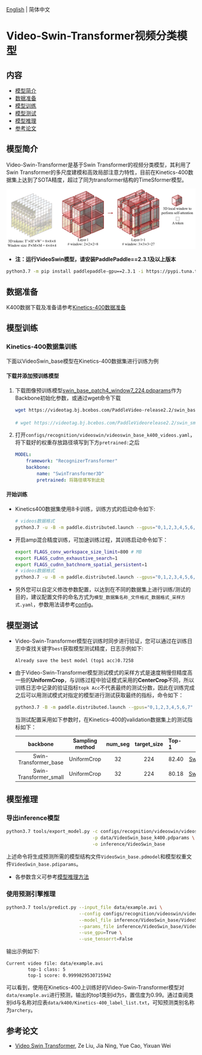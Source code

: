 [English](../../../en/model_zoo/recognition/videoswin.md) | 简体中文

# Video-Swin-Transformer视频分类模型

## 内容

- [模型简介](#模型简介)
- [数据准备](#数据准备)
- [模型训练](#模型训练)
- [模型测试](#模型测试)
- [模型推理](#模型推理)
- [参考论文](#参考论文)


## 模型简介

Video-Swin-Transformer是基于Swin Transformer的视频分类模型，其利用了Swin Transformer的多尺度建模和高效局部注意力特性，目前在Kinetics-400数据集上达到了SOTA精度，超过了同为transformer结构的TimeSformer模型。


![VideoSwin](../../../images/videoswin.jpg)

- **注：运行VideoSwin模型，请安装PaddlePaddle==2.3.1及以上版本**

```bash
python3.7 -m pip install paddlepaddle-gpu==2.3.1 -i https://pypi.tuna.tsinghua.edu.cn/simple
```

## 数据准备

K400数据下载及准备请参考[Kinetics-400数据准备](../../dataset/k400.md)


## 模型训练

### Kinetics-400数据集训练

下面以VideoSwin_base模型在Kinetics-400数据集进行训练为例

#### 下载并添加预训练模型

1. 下载图像预训练模型[swin_base_patch4_window7_224.pdparams](https://videotag.bj.bcebos.com/PaddleVideo-release2.2/swin_base_patch4_window7_224.pdparams)作为Backbone初始化参数，或通过wget命令下载

   ```bash
   wget https://videotag.bj.bcebos.com/PaddleVideo-release2.2/swin_base_patch4_window7_224.pdparams # ImageNet pretrained model for VideoSwin_base

   # wget https://videotag.bj.bcebos.com/PaddleVideorelease2.2/swin_small_patch4_window7_224.pdparams # Imagenet pretrained model for VideoSwin_small
   ```

2. 打开`configs/recognition/videoswin/videoswin_base_k400_videos.yaml`，将下载好的权重存放路径填写到下方`pretrained:`之后

    ```yaml
    MODEL:
        framework: "RecognizerTransformer"
        backbone:
            name: "SwinTransformer3D"
            pretrained: 将路径填写到此处
    ```

#### 开始训练

- Kinetics400数据集使用8卡训练，训练方式的启动命令如下:

    ```bash
    # videos数据格式
    python3.7 -u -B -m paddle.distributed.launch --gpus="0,1,2,3,4,5,6,7"  --log_dir=log_videoswin_base main.py --validate -c configs/recognition/videoswin/videoswin_base_k400_videos.yaml
    ```

- 开启amp混合精度训练，可加速训练过程，其训练启动命令如下：

    ```bash
    export FLAGS_conv_workspace_size_limit=800 # MB
    export FLAGS_cudnn_exhaustive_search=1
    export FLAGS_cudnn_batchnorm_spatial_persistent=1
    # videos数据格式
    python3.7 -u -B -m paddle.distributed.launch --gpus="0,1,2,3,4,5,6,7"  --log_dir=log_videoswin_base main.py --amp --validate -c configs/recognition/videoswin/videoswin_base_k400_videos.yaml
    ```

- 另外您可以自定义修改参数配置，以达到在不同的数据集上进行训练/测试的目的，建议配置文件的命名方式为`模型_数据集名称_文件格式_数据格式_采样方式.yaml`，参数用法请参考[config](../../contribute/config.md)。


## 模型测试

- Video-Swin-Transformer模型在训练时同步进行验证，您可以通过在训练日志中查找关键字`best`获取模型测试精度，日志示例如下:

  ```log
  Already save the best model (top1 acc)0.7258
  ```

- 由于Video-Swin-Transformer模型测试模式的采样方式是速度稍慢但精度高一些的**UniformCrop**，与训练过程中验证模式采用的**CenterCrop**不同，所以训练日志中记录的验证指标`topk Acc`不代表最终的测试分数，因此在训练完成之后可以用测试模式对指定的模型进行测试获取最终的指标，命令如下：

  ```bash
  python3.7 -B -m paddle.distributed.launch --gpus="0,1,2,3,4,5,6,7"  --log_dir=log_videoswin_base main.py --test -c configs/recognition/videoswin/videoswin_base_k400_videos.yaml -w "output/VideoSwin_base/VideoSwin_base_best.pdparams"
  ```

  当测试配置采用如下参数时，在Kinetics-400的validation数据集上的测试指标如下：

   |        backbone        | Sampling method | num_seg | target_size | Top-1 |                                                        checkpoints                                                         | pretrain model |
   | :--------------------: | :-------------: | :-----: | :---------: | :---- | :------------------------------------------------------------------------------------------------------------------------: | :----: |
   | Swin-Transformer_base  |   UniformCrop   |   32    |     224     | 82.40 |  [SwinTransformer_k400_base.pdparams](https://videotag.bj.bcebos.com/PaddleVideo-release2.2/VideoSwin_base_k400.pdparams)  | [swin_base_patch4_window7_224.pdparams](https://videotag.bj.bcebos.com/PaddleVideo-release2.2/swin_base_patch4_window7_224.pdparams) |
   | Swin-Transformer_small |   UniformCrop   |   32    |     224     | 80.18 | [SwinTransformer_k400_small.pdparams](https://videotag.bj.bcebos.com/PaddleVideo-release2.2/VideoSwin_small_k400.pdparams) | [swin_small_patch4_window7_224.pdparams](https://videotag.bj.bcebos.com/PaddleVideo-release2.2/swin_small_patch4_window7_224.pdparams) |

## 模型推理

### 导出inference模型

```bash
python3.7 tools/export_model.py -c configs/recognition/videoswin/videoswin_base_k400_videos.yaml \
                                -p data/VideoSwin_base_k400.pdparams \
                                -o inference/VideoSwin_base
```

上述命令将生成预测所需的模型结构文件`VideoSwin_base.pdmodel`和模型权重文件`VideoSwin_base.pdiparams`。

- 各参数含义可参考[模型推理方法](../../usage.md#5-模型推理)

### 使用预测引擎推理

```bash
python3.7 tools/predict.py --input_file data/example.avi \
                           --config configs/recognition/videoswin/videoswin_base_k400_videos.yaml \
                           --model_file inference/VideoSwin_base/VideoSwin_base.pdmodel \
                           --params_file inference/VideoSwin_base/VideoSwin_base.pdiparams \
                           --use_gpu=True \
                           --use_tensorrt=False
```

输出示例如下:

```log
Current video file: data/example.avi
        top-1 class: 5
        top-1 score: 0.9999829530715942
```

可以看到，使用在Kinetics-400上训练好的Video-Swin-Transformer模型对`data/example.avi`进行预测，输出的top1类别id为`5`，置信度为0.99。通过查阅类别id与名称对应表`data/k400/Kinetics-400_label_list.txt`，可知预测类别名称为`archery`。

## 参考论文

- [Video Swin Transformer](https://arxiv.org/pdf/2106.13230.pdf), Ze Liu, Jia Ning, Yue Cao, Yixuan Wei
